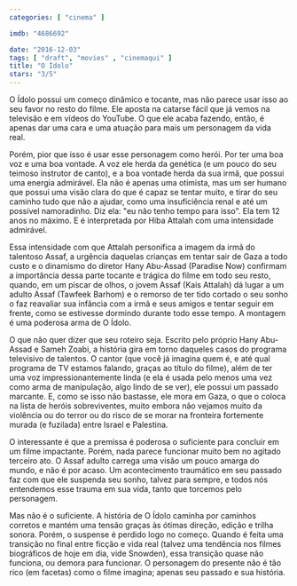 ```yaml
---
categories: [ "cinema" ]

imdb: "4686692"

date: "2016-12-03"
tags: [ "draft", "movies" , "cinemaqui" ]
title: "O Ídolo"
stars: "3/5"
---
```

O Ídolo possui um começo dinâmico e tocante, mas não parece usar isso ao seu favor no resto do filme. Ele aposta na catarse fácil que já vemos na televisão e em vídeos do YouTube. O que ele acaba fazendo, então, é apenas dar uma cara e uma atuação para mais um personagem da vida real.

Porém, pior que isso é usar esse personagem como herói. Por ter uma boa voz e uma boa vontade. A voz ele herda da genética (e um pouco do seu teimoso instrutor de canto), e a boa vontade herda da sua irmã, que possui uma energia admirável. Ela não é apenas uma otimista, mas um ser humano que possui uma visão clara do que é capaz se tentar muito, e tirar do seu caminho tudo que não a ajudar, como uma insuficiência renal e até um possível namoradinho. Diz ela: "eu não tenho tempo para isso". Ela tem 12 anos no máximo. E é interpretada por Hiba Attalah com uma intensidade admirável.

Essa intensidade com que Attalah personifica a imagem da irmã do talentoso Assaf, a urgência daquelas crianças em tentar sair de Gaza a todo custo e o dinamismo do diretor Hany Abu-Assad (Paradise Now) confirmam a importância dessa parte tocante e trágica do filme em todo seu resto, quando, em um piscar de olhos, o jovem Assaf (Kais Attalah) dá lugar a um adulto Assaf (Tawfeek Barhom) e o remorso de ter tido cortado o seu sonho o faz reavaliar sua infância com a irmã e seus amigos e tentar seguir em frente, como se estivesse dormindo durante todo esse tempo. A montagem é uma poderosa arma de O Ídolo.

O que não quer dizer que seu roteiro seja. Escrito pelo próprio Hany Abu-Assad e Sameh Zoabi, a história gira em torno daqueles casos do programa televisivo de talentos. O cantor (que você já imagina quem é, e até qual programa de TV estamos falando, graças ao título do filme), além de ter uma voz impressionantemente linda (e ela é usada pelo menos uma vez como arma de manipulação, algo lindo de se ver), ele possui um passado marcante. E, como se isso não bastasse, ele mora em Gaza, o que o coloca na lista de heróis sobreviventes, muito embora não vejamos muito da violência ou do terror ou do risco de se morar na fronteira fortemente murada (e fuzilada) entre Israel e Palestina.

O interessante é que a premissa é poderosa o suficiente para concluir em um filme impactante. Porém, nada parece funcionar muito bem no agitado terceiro ato. O Assaf adulto carrega uma visão um pouco amarga do mundo, e não é por acaso. Um acontecimento traumático em seu passado faz com que ele suspenda seu sonho, talvez para sempre, e todos nós entendemos esse trauma em sua vida, tanto que torcemos pelo personagem.

Mas não é o suficiente. A história de O Ídolo caminha por caminhos corretos e mantém uma tensão graças às ótimas direção, edição e trilha sonora. Porém, o suspense é perdido logo no começo. Quando é feita uma transição no final entre ficção e vida real (talvez uma tendência nos filmes biográficos de hoje em dia, vide Snowden), essa transição quase não funciona, ou demora para funcionar. O personagem do presente não é tão rico (em facetas) como o filme imagina; apenas seu passado e sua história.
